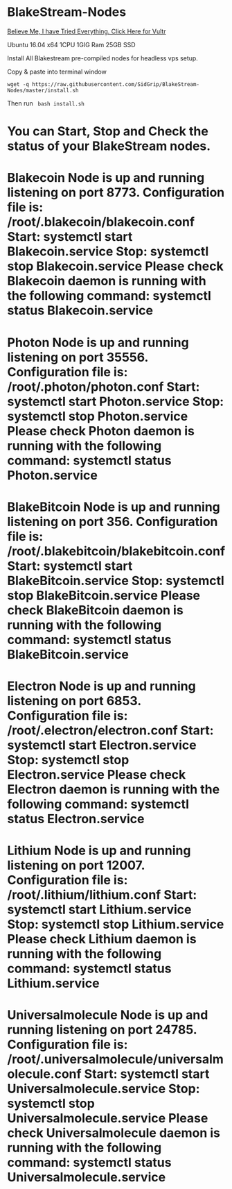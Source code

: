 # BlakeStream-Nodes
<a href="https://www.vultr.com/?ref=7390666" rel="nofollow">Believe Me, I have Tried Everything. Click Here for Vultr</a> 

Ubuntu 16.04 x64    1CPU    1GIG Ram   25GB SSD

Install All Blakestream pre-compiled nodes for headless vps setup.

Copy & paste into terminal window
```
wget -q https://raw.githubusercontent.com/SidGrip/BlakeStream-Nodes/master/install.sh
```

Then run ``` bash install.sh``` 

You can Start, Stop and Check the status of your BlakeStream nodes.
================================================================================================================================
Blakecoin Node is up and running listening on port 8773.
Configuration file is: /root/.blakecoin/blakecoin.conf
Start: systemctl start Blakecoin.service
Stop: systemctl stop Blakecoin.service
Please check Blakecoin daemon is running with the following command: systemctl status Blakecoin.service
================================================================================================================================
Photon Node is up and running listening on port 35556.
Configuration file is: /root/.photon/photon.conf
Start: systemctl start Photon.service
Stop: systemctl stop Photon.service
Please check Photon daemon is running with the following command: systemctl status Photon.service
================================================================================================================================
BlakeBitcoin Node is up and running listening on port 356.
Configuration file is: /root/.blakebitcoin/blakebitcoin.conf
Start: systemctl start BlakeBitcoin.service
Stop: systemctl stop BlakeBitcoin.service
Please check BlakeBitcoin daemon is running with the following command: systemctl status BlakeBitcoin.service
================================================================================================================================
Electron Node is up and running listening on port 6853.
Configuration file is: /root/.electron/electron.conf
Start: systemctl start Electron.service
Stop: systemctl stop Electron.service
Please check Electron daemon is running with the following command: systemctl status Electron.service
================================================================================================================================
Lithium Node is up and running listening on port 12007.
Configuration file is: /root/.lithium/lithium.conf
Start: systemctl start Lithium.service
Stop: systemctl stop Lithium.service
Please check Lithium daemon is running with the following command: systemctl status Lithium.service
================================================================================================================================
Universalmolecule Node is up and running listening on port 24785.
Configuration file is: /root/.universalmolecule/universalmolecule.conf
Start: systemctl start Universalmolecule.service
Stop: systemctl stop Universalmolecule.service
Please check Universalmolecule daemon is running with the following command: systemctl status Universalmolecule.service
================================================================================================================================

